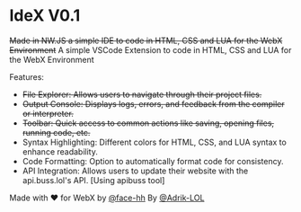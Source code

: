 # IdeX V0.1

~~Made in NW.JS a simple IDE to code in HTML, CSS and LUA for the WebX Environment~~
A simple VSCode Extension to code in HTML, CSS and LUA for the WebX Environment

Features: 

+ ~~File Explorer: Allows users to navigate through their project files.~~
+ ~~Output Console: Displays logs, errors, and feedback from the compiler or interpreter.~~
+ ~~Toolbar: Quick access to common actions like saving, opening files, running code, etc.~~
+ Syntax Highlighting: Different colors for HTML, CSS, and LUA syntax to enhance readability.
+ Code Formatting: Option to automatically format code for consistency.
+ API Integration: Allows users to update their website with the api.buss.lol's API. [Using apibuss tool]

Made with ❤️ for WebX by <a href="https://github.com/face-hh/">@face-hh</a> By <a href="https://github.com/@Adrik-LOL/">@Adrik-LOL</a>
